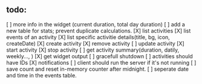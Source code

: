## todo:

[ ] more info in the widget (current duration, total day duration)
[ ] add a new table for stats; prevent duplicate calculations.
[X] list activities
[X] list events of an activity
[X] list specific activitie details(title, bg, icon, createDate)
[X] create activity
[X] remove activity
[ ] update activity
[X] start activity
[X] stop activity
[ ] get activity summary(duration, datily, weekly..., )
[X] get widget output
[ ] gracefull shutdown
[ ] activities should have IDs
[X] notifications
[ ] client should run the server if it's not running
[ ] save count and reset in-memory counter after midnight.
[ ] seperate date and time in the events table.
